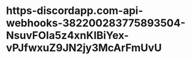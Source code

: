 # https-discordapp.com-api-webhooks-382200283775893504-NsuvFOIa5z4xnKIBiYex-vPJfwxuZ9JN2jy3McArFmUvU